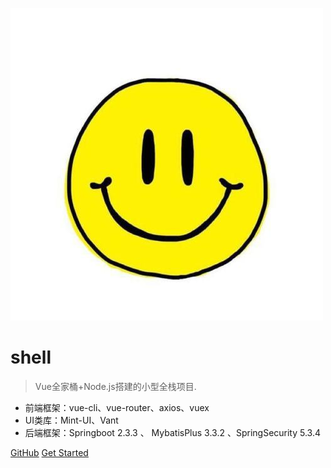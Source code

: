 
![logo](smile.jpg)


# shell

> Vue全家桶+Node.js搭建的小型全栈项目.



* 前端框架：vue-cli、vue-router、axios、vuex
* UI类库：Mint-UI、Vant
* 后端框架：Springboot 2.3.3 、 MybatisPlus 3.3.2 、SpringSecurity 5.3.4

[GitHub](https://github.com/zhongrongxin/shell.git)
[Get Started](#quick-start)


